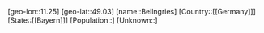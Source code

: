 ﻿---
location: [49.03,11.25]
type: City
tags:
- geo/City


SpocWebEntityId: 29071
isDeleted: false
confidential: public

---
[geo-lon::11.25]
[geo-lat::49.03]
[name::Beilngries]
[Country::[[Germany]]]
[State::[[Bayern]]]
[Population::]
[Unknown::]

